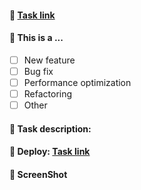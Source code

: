#### 🐶 [Task link](url)

#### 🤔 This is a ...

- [ ] New feature
- [ ] Bug fix
- [ ] Performance optimization
- [ ] Refactoring
- [ ] Other

#### 🐯 Task description:

#### 🐷 Deploy: [Task link](url)

#### 🐴 ScreenShot
